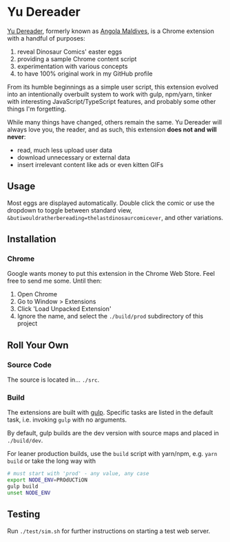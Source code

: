 # Yu Dereader

[Yu Dereader](http://www.qwantz.com/index.php?comic=3413),
formerly known as [Angola Maldives](http://qwantz.com/index.php?comic=2319),
is a Chrome extension with a handful of purposes:

1. reveal Dinosaur Comics' easter eggs
1. providing a sample Chrome content script
1. experimentation with various concepts
1. to have 100% original work in my GitHub profile

From its humble beginnings as a simple user script,
this extension evolved into an intentionally overbuilt system
to work with gulp, npm/yarn,
tinker with interesting JavaScript/TypeScript features,
and probably some other things I'm forgetting.

While many things have changed, others remain the same.
Yu Dereader will always love you, the reader, and as such,
this extension **does not and will never**:

* read, much less upload user data
* download unnecessary or external data
* insert irrelevant content like ads or even kitten GIFs

## Usage

Most eggs are displayed automatically.
Double click the comic or use the dropdown
to toggle between standard view,
`&butiwouldratherbereading=thelastdinosaurcomicever`,
and other variations.

## Installation

### Chrome

Google wants money to put this extension in the Chrome Web Store.
Feel free to send me some.
Until then:

1. Open Chrome
1. Go to Window > Extensions
1. Click 'Load Unpacked Extension'
1. Ignore the name,
and select the `./build/prod` subdirectory of this project

## Roll Your Own

### Source Code

The source is located in... `./src`.

### Build

The extensions are built with [gulp](http://gulpjs.com/).
Specific tasks are listed in the default task,
i.e. invoking `gulp` with no arguments.

By default, gulp builds are the dev version with source maps
and placed in `./build/dev`.

For leaner production builds,
use the `build` script with yarn/npm, e.g. `yarn build`
or take the long way with

```sh
# must start with 'prod' - any value, any case
export NODE_ENV=PROdUCTiON
gulp build
unset NODE_ENV
```

## Testing

Run `./test/sim.sh` for further instructions on starting a test web server.
